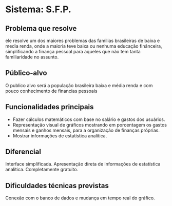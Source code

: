 

# Sistema: S.F.P.
## Problema que resolve
ele resolve um dos maiores problemas das familias brasileiras de baixa e media renda, onde a maioria teve baixa ou 
nenhuma educação finânceira, simplificando a finança pessoal para aqueles que não tem tanta familiaridade no assunto.
## Público-alvo
O publico alvo será a população brasileira baixa e média renda e com pouco conhecimento de financias pessoais
## Funcionalidades principais
- Fazer cálculos matemáticos com base no salário e gastos dos usuários.
- Representação visual de gráficos mostrando em porcentagem os gastos mensais e ganhos mensais, para a organização de finanças próprias.
- Mostrar informações de estatística analítica.
## Diferencial
Interface simplificada. Apresentação direta de informações de estatística analítica. 
Completamente gratuito.
## Dificuldades técnicas previstas
Conexão com o banco de dados e mudança em tempo real do gráfico.
